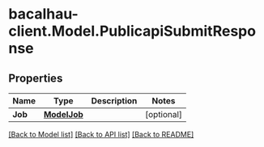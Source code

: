 # bacalhau-client.Model.PublicapiSubmitResponse
## Properties

Name | Type | Description | Notes
------------ | ------------- | ------------- | -------------
**Job** | [**ModelJob**](ModelJob.md) |  | [optional] 

[[Back to Model list]](../README.md#documentation-for-models) [[Back to API list]](../README.md#documentation-for-api-endpoints) [[Back to README]](../README.md)

